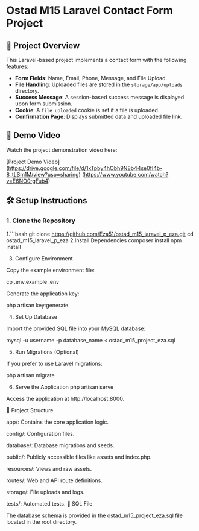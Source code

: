 # Ostad M15 Laravel Contact Form Project

## 📌 Project Overview

This Laravel-based project implements a contact form with the following features:

- **Form Fields**: Name, Email, Phone, Message, and File Upload.
- **File Handling**: Uploaded files are stored in the `storage/app/uploads` directory.
- **Success Message**: A session-based success message is displayed upon form submission.
- **Cookie**: A `file_uploaded` cookie is set if a file is uploaded.
- **Confirmation Page**: Displays submitted data and uploaded file link.

## 🔗 Demo Video

Watch the project demonstration video here:

[Project Demo Video]
(https://drive.google.com/file/d/1xTpby4hObh9N8b44se0fI4b-8_tLSm1M/view?usp=sharing)
(https://www.youtube.com/watch?v=E6NO0rgFub4)


## 🛠️ Setup Instructions

### 1. Clone the Repository

1.```bash
git clone https://github.com/Eza51/ostad_m15_laravel_p_eza.git
cd ostad_m15_laravel_p_eza
2.Install Dependencies
composer install
npm install

3. Configure Environment

Copy the example environment file:

cp .env.example .env


Generate the application key:

php artisan key:generate

4. Set Up Database

Import the provided SQL file into your MySQL database:

mysql -u username -p database_name < ostad_m15_project_eza.sql

5. Run Migrations (Optional)

If you prefer to use Laravel migrations:

php artisan migrate

6. Serve the Application
php artisan serve


Access the application at http://localhost:8000.

📁 Project Structure

app/: Contains the core application logic.

config/: Configuration files.

database/: Database migrations and seeds.

public/: Publicly accessible files like assets and index.php.

resources/: Views and raw assets.

routes/: Web and API route definitions.

storage/: File uploads and logs.

tests/: Automated tests.
📄 SQL File

The database schema is provided in the ostad_m15_project_eza.sql file located in the root directory.
